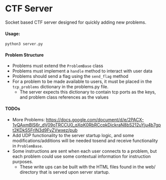 # CTF Server

Socket based CTF server designed for quickly adding new problems.

#### Usage:
```
python3 server.py
```

#### Problem Structure
- Problems must extend the `ProblemBase` class
- Problems must implement a `handle` method to interact with user data
- Problems should send a flag using the `send_flag` method
- For a problem to be made available to users, it must be placed in the `tcp_problems` dictionary in the problems.py file. 
	- The server expects this dictionary to contain tcp ports as the keys, and problem class references as the values


#### TODOs
- More Problems: https://docs.google.com/document/d/e/2PACX-1vQAxmBlS6r_dV09oTRCCU0_qXpK0RbRCcpkDickraN8bS212uYju4b7gpt2KDkS5FrIN3d9FyZVwxez/pub
- Add UDP functionality to the server startup logic, and some modifications/additions will be needed tosend and receive functionality in `ProblemBase`. 
- Some instructions are sent when each user connects to a problem, but each problem could use some contextual information for instruction purposes.
	- These write ups can be built with the HTML files found in the web/ directory that is served upon server startup.
